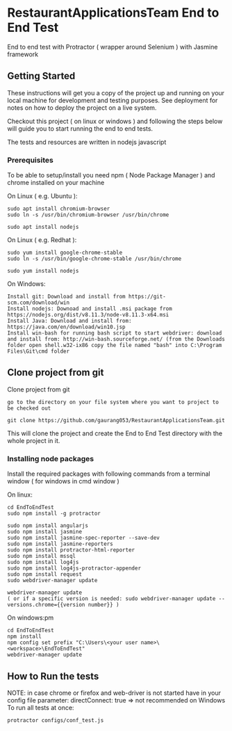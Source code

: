 # RestaurantApplicationsTeam End to End Test

End to end test with Protractor ( wrapper around Selenium ) with Jasmine framework

## Getting Started

These instructions will get you a copy of the project up and running on your local machine for development and testing purposes. See deployment for notes on how to deploy the project on a live system.

Checkout this project ( on linux or windows ) and following the steps below will guide you to start running the end to end tests.

The tests and resources are written in nodejs javascript

### Prerequisites

To be able to setup/install you need npm ( Node Package Manager ) and chrome installed on your machine

On Linux ( e.g. Ubuntu ):
```
sudo apt install chromium-browser
sudo ln -s /usr/bin/chromium-browser /usr/bin/chrome

sudo apt install nodejs
```

On Linux ( e.g. Redhat ):
```
sudo yum install google-chrome-stable
sudo ln -s /usr/bin/google-chrome-stable /usr/bin/chrome

sudo yum install nodejs
```

On Windows:
```
Install git: Download and install from https://git-scm.com/download/win
Install nodejs: Downoad and install .msi package from https://nodejs.org/dist/v8.11.3/node-v8.11.3-x64.msi
Install Java: Download and install from: https://java.com/en/download/win10.jsp
Install win-bash for running bash script to start webdriver: download and install from: http://win-bash.sourceforge.net/ (from the Downloads folder open shell.w32-ix86 copy the file named "bash" into C:\Program Files\Git\cmd folder
```

## Clone project from git
Clone project from git
```
go to the directory on your file system where you want to project to be checked out

git clone https://github.com/gaurang053/RestaurantApplicationsTeam.git
```
This will clone the project and create the End to End Test directory with the whole project in it.

### Installing node packages

Install the required packages with following commands from a terminal window ( for windows in cmd window )

On linux:

```
cd EndToEndTest
sudo npm install -g protractor

sudo npm install angularjs
sudo npm install jasmine
sudo npm install jasmine-spec-reporter --save-dev
sudo npm install jasmine-reporters
sudo npm install protractor-html-reporter
sudo npm install mssql
sudo npm install log4js
sudo npm install log4js-protractor-appender
sudo npm install request
sudo webdriver-manager update

webdriver-manager update
( or if a specific version is needed: sudo webdriver-manager update --versions.chrome={{version number}} )
```

On windows:pm

```
cd EndToEndTest
npm install
npm config set prefix "C:\Users\<your user name>\<workspace>\EndToEndTest"
webdriver-manager update
```

## How to Run the tests

NOTE: in case chrome or firefox and web-driver is not started have in your config file parameter: directConnect: true => not recommended on Windows
To run all tests at once:

```
protractor configs/conf_test.js
```

